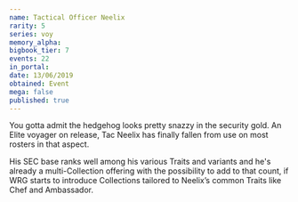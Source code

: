 ```yaml
---
name: Tactical Officer Neelix
rarity: 5
series: voy
memory_alpha:
bigbook_tier: 7
events: 22
in_portal:
date: 13/06/2019
obtained: Event
mega: false
published: true
---
```


You gotta admit the hedgehog looks pretty snazzy in the security gold. An Elite voyager on release, Tac Neelix has finally fallen from use on most rosters in that aspect. 

His SEC base ranks well among his various Traits and variants and he's already a multi-Collection offering with the possibility to add to that count, if WRG starts to introduce Collections tailored to Neelix’s common Traits like Chef and Ambassador.
